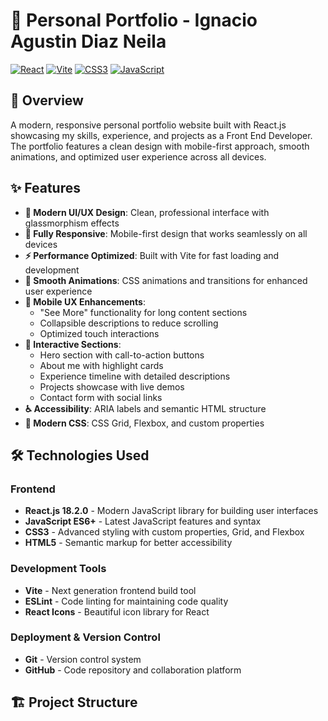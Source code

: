 # 🌟 Personal Portfolio - Ignacio Agustin Diaz Neila

[![React](https://img.shields.io/badge/React-18.2.0-blue?logo=react)](https://reactjs.org/)
[![Vite](https://img.shields.io/badge/Vite-5.0.0-646CFF?logo=vite)](https://vitejs.dev/)
[![CSS3](https://img.shields.io/badge/CSS3-1572B6?logo=css3&logoColor=white)](https://www.w3.org/Style/CSS/)
[![JavaScript](https://img.shields.io/badge/JavaScript-F7DF1E?logo=javascript&logoColor=black)](https://developer.mozilla.org/en-US/docs/Web/JavaScript)

## 📖 Overview

A modern, responsive personal portfolio website built with React.js showcasing my skills, experience, and projects as a Front End Developer. The portfolio features a clean design with mobile-first approach, smooth animations, and optimized user experience across all devices.

## ✨ Features

- **🎨 Modern UI/UX Design**: Clean, professional interface with glassmorphism effects
- **📱 Fully Responsive**: Mobile-first design that works seamlessly on all devices
- **⚡ Performance Optimized**: Built with Vite for fast loading and development
- **🔄 Smooth Animations**: CSS animations and transitions for enhanced user experience
- **📖 Mobile UX Enhancements**: 
  - "See More" functionality for long content sections
  - Collapsible descriptions to reduce scrolling
  - Optimized touch interactions
- **🎯 Interactive Sections**:
  - Hero section with call-to-action buttons
  - About me with highlight cards
  - Experience timeline with detailed descriptions
  - Projects showcase with live demos
  - Contact form with social links
- **♿ Accessibility**: ARIA labels and semantic HTML structure
- **🌙 Modern CSS**: CSS Grid, Flexbox, and custom properties

## 🛠️ Technologies Used

### Frontend
- **React.js 18.2.0** - Modern JavaScript library for building user interfaces
- **JavaScript ES6+** - Latest JavaScript features and syntax
- **CSS3** - Advanced styling with custom properties, Grid, and Flexbox
- **HTML5** - Semantic markup for better accessibility

### Development Tools
- **Vite** - Next generation frontend build tool
- **ESLint** - Code linting for maintaining code quality
- **React Icons** - Beautiful icon library for React

### Deployment & Version Control
- **Git** - Version control system
- **GitHub** - Code repository and collaboration platform

## 🏗️ Project Structure
